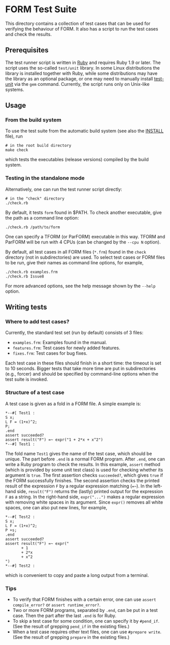 FORM Test Suite
===============

This directory contains a collection of test cases that can be used for
verifying the behaviour of FORM. It also has a script to run the test cases and
check the results.

Prerequisites
-------------

The test runner script is written in [Ruby](https://www.ruby-lang.org/)
and requires Ruby 1.9 or later. The script uses the so-called `test/unit`
library. In some Linux distributions the library is installed together with
Ruby, while some distributions may have the library as an optional package,
or one may need to manually install
[test-unit](http://test-unit.github.io/test-unit/en/) via the `gem` command.
Currently, the script runs only on Unix-like systems.

Usage
-----

### From the build system

To use the test suite from the automatic build system
(see also the [INSTALL](../INSTALL) file),
run

```
# in the root build directory
make check
```

which tests the executables (release versions) compiled by the build system.

### Testing in the standalone mode

Alternatively, one can run the test runner script directly:

```
# in the "check" directory
./check.rb
```

By default, it tests `form` found in $PATH.
To check another executable, give the path as a command line option:

```
./check.rb /path/to/form
```

One can specify a TFORM (or ParFORM) executable in this way.
TFORM and ParFORM will be run with 4 CPUs (can be changed by the `--cpu N`
option).

By default, all test cases in all FORM files (`*.frm`) found in the `check`
directory (not in subdirectories) are used. To select test cases or FORM files
to be run, give their names as command line options, for example,

```
./check.rb examples.frm
./check.rb Issue8
```

For more advanced options, see the help message shown by the `--help` option.

Writing tests
-------------

### Where to add test cases?

Currently, the standard test set (run by default) consists of 3 files:

- `examples.frm`: Examples found in the manual.
- `features.frm`: Test cases for newly added features.
- `fixes.frm`: Test cases for bug fixes.

Each test case in these files should finish in a short time: the timeout is set
to 10 seconds. Bigger tests that take more time are put in subdirectories
(e.g., forcer) and should be specified by command-line options when the test
suite is invoked.

### Structure of a test case

A test case is given as a fold in a FORM file. A simple example is:

```
*--#[ Test1 :
S x;
L F = (1+x)^2;
P;
.end
assert succeeded?
assert result("F") =~ expr("1 + 2*x + x^2")
*--#] Test1 : 
```

The fold name `Test1` gives the name of the test case, which should be unique.
The part before `.end` is a normal FORM program. After `.end`, one can write
a Ruby program to check the results. In this example, `assert` method (which is
provided by some unit test class) is used for checking whether its argument is
`true`. The first assertion checks `succeeded?`, which gives `true` if the FORM
successfully finishes. The second assertion checks the printed result of the
expression `F` by a regular expression matching (`=~`). In the left-hand side,
`result("F")` returns the (lastly) printed output for the expression `F` as
a string. In the right-hand side, `expr("...")` makes a regular expression with
removing white spaces in its argument. Since `expr()` removes all white spaces,
one can also put new lines, for example,

```
*--#[ Test2 :
S x;
L F = (1+x)^2;
P +s;
.end
assert succeeded?
assert result("F") =~ expr("
       + 1
       + 2*x
       + x^2
")
*--#] Test2 : 
```

which is convenient to copy and paste a long output from a terminal.

### Tips

- To verify that FORM finishes with a certain error, one can use
  `assert compile_error?` or `assert runtime_error?`.
- Two or more FORM programs, separated by `.end`, can be put in a test case.
  Then the part after the last `.end` is for Ruby.
- To skip a test case for some condition, one can specify it by `#pend_if`.
  (See the result of grepping `pend_if` in the existing files.)
- When a test case requires other text files, one can use `#prepare write`.
  (See the result of grepping `prepare` in the existing files.)

